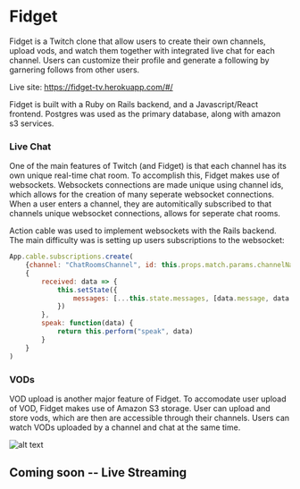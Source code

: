 Fidget
======


Fidget is a Twitch clone that allow users to create their own channels, upload vods, and watch them together with integrated live chat for each channel. Users can customize their profile and generate a following by garnering follows from other users.

Live site: https://fidget-tv.herokuapp.com/#/



Fidget is built with a Ruby on Rails backend, and a Javascript/React frontend. Postgres was used as the primary database, along with amazon s3 services.


### Live Chat
One of the main features of Twitch (and Fidget) is that each channel has its own unique real-time chat room. To accomplish this, Fidget makes use of websockets. Websockets connections are made unique using channel ids, which allows for the creation of many seperate websocket connections. When a user enters a channel, they are automitically subscribed to that channels unique websocket connections, allows for seperate chat rooms.

Action cable was used to implement websockets with the Rails backend. The main difficulty was is setting up users subscriptions to the websocket: 

```javascript
App.cable.subscriptions.create(
    {channel: "ChatRoomsChannel", id: this.props.match.params.channelName},
    {
        received: data => {
            this.setState({
                messages: [...this.state.messages, [data.message, data.username, data.color]],
            })
        },
        speak: function(data) {
            return this.perform("speak", data)
        }
    }
)
```
### VODs
VOD upload is another major feature of Fidget. To accomodate user upload of VOD, Fidget makes use of Amazon S3 storage. User can upload and store vods, which are then are accessible through their channels. Users can watch VODs uploaded by a channel and chat at the same time.


![alt text](https://i.ibb.co/3Y5PGm7/readme-Img.png "Example Channel")



## Coming soon -- Live Streaming


